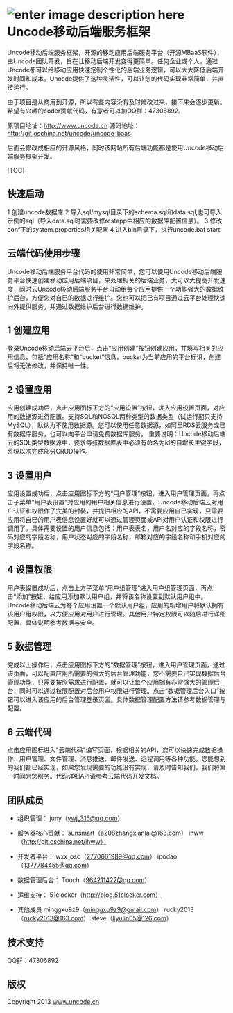 ![enter image description here][1]
Uncode移动后端服务框架
===========

Uncode移动后端服务框架，开源的移动应用后端服务平台（开源MBaaS软件），由Uncode团队开发，旨在让移动后端开发变得更简单。任何企业或个人，通过Uncode都可以给移动应用快速定制个性化的后端业务逻辑，可以大大降低后端开发时间和成本。Unocde提供了这种灵活性，可以让您的代码实现非常简单，并直接运行。

由于项目是从商用到开源，所以有些内容没有及时修改过来，接下来会逐步更新。希望有兴趣的coder贡献代码，有意者可以加QQ群：47306892。

原项目地址：http://www.uncode.cn
源码地址：http://git.oschina.net/uncode/uncode-baas

后面会修改成相应的开源风格，同时该网站所有后端功能都是使用Uncode移动后端服务框架开发。


[TOC]

## 快速启动
1 创建uncode数据库
2 导入sql/mysql目录下的schema.sql和data.sql,也可导入示例的sql（导入data.sql时需要改修restapp中相应的数据库配置信息）。
3 修改conf下的system.properties相关配置
4 进入bin目录下，执行uncode.bat start
	
	
## 云端代码使用步骤

Uncode移动后端服务平台代码的使用非常简单，您可以使用Uncode移动后端服务平台快速创建移动应用后端项目，来处理相关的后端业务，大可以大提高开发速度，同时云Uncode移动后端服务平台自动给每个应用提供一个功能强大的数据维护后台，方便您对自已的数据进行维护。您也可以把已有项目通过云平台处理快速向外提供服务，并通过数据维护后台进行数据维护。


## 1 创建应用

登录Uncode移动后端云平台后，点击“应用创建”按钮创建应用，并填写相关的应用信息，包括“应用名称”和“bucket”信息，bucket为当前应用的平台标识，创建后将无法修改，并保持唯一性。

## 2 设置应用

应用创建成功后，点击应用图标下方的“应用设置”按钮，进入应用设置页面，对应用的数据源进行配置。支持SQL和NOSQL两种类型的数据类型（试运行期只支持MySQL），默认为不使用数据源。您可以使用任意数据源，如阿里RDS云服务或已有数据库服务，也可以向平台申请免费数据库服务。
重要说明：Uncode移动后端云的SQL类型数据源中，要求每张数据库表中必须有命名为id的自增长主键字段，系统以次完成部分CRUD操作。

## 3 设置用户

应用设置成功后，点击应用图标下方的“用户管理”按钮，进入用户管理页面，再点击子菜单“用户表设置”对应用的用户相关信息进行设置。Uncode移动后端云对用户认证和权限作了完美的封装，并提供相应的API，不需要应用自已实现，只需要应用将自已的用户表信息设置好就可以通过管理页面或API对用户认证和权限进行调用了。具体需要设置的用户信息包括：用户表表名，用户名对应的字段名称，密码对应的字段名称，用户状态对应的字段名称，邮箱对应的字段名称和手机对应的字段名称。

## 4 设置权限

用户表设置成功后，点击上方子菜单“用户组管理”进入用户组管理页面，再点击“添加”按钮，给应用添加默认用户组，并将该名称设置到默认用户组中。Uncode移动后端云为每个应用设置一个默认用户组，应用的新增用户将默认拥有该用户组权限，以方便应用对用户进行管理。其他用户特定权限可以随后进行详细配置，具体说明参考数据与安全。

## 5 数据管理

完成以上操作后，点击应用图标下方的“数据管理”按钮，进入用户管理页面，通过该页面，可以配置应用所需要的强大的后台管理功能，您不需要自已实现数据后台管理功能，只需要按照需求进行配置，就可以让每个应用拥有非常强大的管理后台，同时可以通过权限配置对后台用户权限进行管理。点击“数据管理后台入口”按钮可以进入该应用的后台管理登录页面。具体数据管理配置方法请参考数据管理与配置。

## 6 云端代码

点击应用图标进入"云端代码"编写页面，根据相关的API，您可以快速完成数据操作、用户管理、文件管理、消息推送、邮件发送、远程调用等各种功能，您能想到的我们都已经实现，如果您发现需要的功能没有实现，请及时告知我们，我们将第一时间为您服务。代码详细API请参考云端代码开发文档。



## 团队成员

* 组织管理：
juny（ywj_316@qq.com）

* 服务器核心贡献：
sunsmart（a208zhangxianlai@163.com）
ihww（http://git.oschina.net/ihww）

* 开发者平台：
wxx_osc（2770661989@qq.com）
ipodao（1377784455@qq.com）

* 数据管理后台：
Touch（964211422@qq.com）

* 运维支持：
51clocker（http://blog.51clocker.com）

* 其他成员
minggxu9z9（minggxu9z9@gmail.com）
rucky2013（rucky2013@163.com）
steve（liyulin05@126.com）

## 技术支持

QQ群：47306892

## 版权
Copyright 2013 www.uncode.cn




  [1]: http://www.uncode.cn/dev/images/logo.png